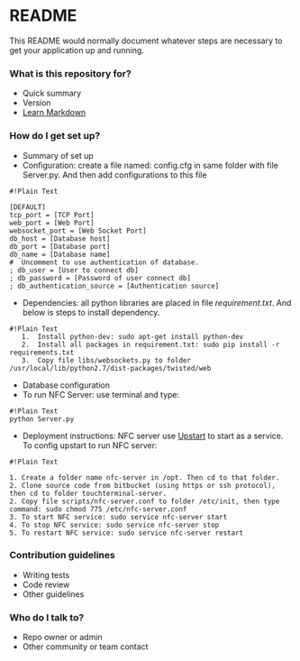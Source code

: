 # README #

This README would normally document whatever steps are necessary to get your application up and running.

### What is this repository for? ###

* Quick summary
* Version
* [Learn Markdown](https://bitbucket.org/tutorials/markdowndemo)

### How do I get set up? ###

* Summary of set up
* Configuration: create a file named: config.cfg in same folder with file Server.py. And then add configurations to this file

```
#!Plain Text

[DEFAULT]
tcp_port = [TCP Port]
web_port = [Web Port]
websocket_port = [Web Socket Port]
db_host = [Database host]
db_port = [Database port]
db_name = [Database name]
#  Uncomment to use authentication of database.
; db_user = [User to connect db]
; db_password = [Password of user connect db]
; db_authentication_source = [Authentication source]
```

* Dependencies: all python libraries are placed in file *requirement.txt*. And below is steps to install dependency.

```
#!Plain Text
   1.  Install python-dev: sudo apt-get install python-dev
   2.  Install all packages in requirement.txt: sudo pip install -r requirements.txt
   3.  Copy file libs/websockets.py to folder /usr/local/lib/python2.7/dist-packages/twisted/web

```
* Database configuration
* To run NFC Server: use terminal and type:

```
#!Plain Text
python Server.py

```

* Deployment instructions: NFC server use [Upstart](https://www.digitalocean.com/community/tutorials/the-upstart-event-system-what-it-is-and-how-to-use-it) to start as a service. To config upstart to run NFC server:

```
#!Plain Text

1. Create a folder name nfc-server in /opt. Then cd to that folder.
2. Clone source code from bitbucket (using https or ssh protocol), then cd to folder touchterminal-server.
2. Copy file scripts/nfc-server.conf to folder /etc/init, then type command: sudo chmod 775 /etc/nfc-server.conf
3. To start NFC service: sudo service nfc-server start
4. To stop NFC service: sudo service nfc-server stop
5. To restart NFC service: sudo service nfc-server restart
```


### Contribution guidelines ###

* Writing tests
* Code review
* Other guidelines

### Who do I talk to? ###

* Repo owner or admin
* Other community or team contact